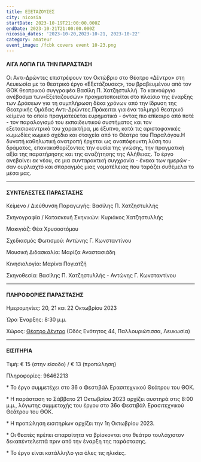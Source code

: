 ```yaml
---
title: ΕΞΕΤΑΖΟΥΣΕΣ
city: nicosia
startDate: 2023-10-19T21:00:00.000Z
endDate: 2023-10-21T21:00:00.000Z
nicosia_dates: '2023-10-20,2023-10-21, 2023-10-22'
category: amateur
event_image: /fcbk covers event 10-23.png
---
```


#### ΛΙΓΑ ΛΟΓΙΑ ΓΙΑ ΤΗΝ ΠΑΡΑΣΤΑΣΗ

Οι Αντι-Δρώντες επιστρέφουν τον Οκτώβριο στο Θέατρο «Δέντρο» στη Λευκωσία με το θεατρικό έργο «Εξετάζουσες», του βραβευμένου από τον ΘΟΚ θεατρικού	συγγραφέα	Βασίλη Π. Χατζηστυλλή.	Το καινούργιο	ανέβασμα	των«Εξεταζουσών» πραγματοποιείται στο πλαίσιο της έναρξης των Δράσεων για τη συμπλήρωση δέκα χρόνων από την ίδρυση της Θεατρικής Ομάδας Αντι-Δρώντες.Πρόκειται για ένα	τολμηρό	θεατρικό	κείμενο το	οποίο πραγματεύεται ευρηματικά - όντας πιο επίκαιρο από ποτέ - τον παραλογισμό του εκπαιδευτικού συστήματος	και τον εξετασιοκεντρικό	του χαρακτήρα,	με έξυπνο, κατά τις αριστοφανικές	κωμωδίες	κωμικό σχέδιο και στοιχεία	από το Θέατρο του Παραλόγου.Η δυνατή καθηλωτική	ανατροπή	έρχεται ως αναπόφευκτη	λύση του δράματος, επανακαθορίζοντας την ουσία της γνώσης, την πραγματική αξία της παρατήρησης και της αναζήτησης της Αλήθειας. Το έργο ανεβαίνει εκ νέου, σε μια συνταρακτική συγχρονία - ένεκα των ημερών - σαν ουρλιαχτό και σπαραγμός μιας νομοτέλειας που ταράζει συθέμελα το μέσα μας.

***

#### ΣΥΝΤΕΛΕΣΤΕΣ ΠΑΡΑΣΤΑΣΗΣ

Κείμενο / Διεύθυνση Παραγωγής:	Βασίλης Π. Χατζηστυλλής

Σκηνογραφία / Κατασκευή Σκηνικών:	Κυριάκος Χατζηστυλλής

Μακιγιάζ:	Θέα Χρυσοστόμου

Σχεδιασμός Φωτισμού:	Αντώνης Γ. Κωνσταντίνου

Μουσική Διδασκαλία:	Μαρίζα Αναστασιάδη

Κινησιολογία:	Μαρίνα Πογιατζή

Σκηνοθεσία:	Βασίλης Π. Χατζηστυλλής - Αντώνης Γ. Κωνσταντίνου

***

#### ΠΛΗΡΟΦΟΡΙΕΣ ΠΑΡΑΣΤΑΣΗΣ

Ημερομηνίες: 20, 21 και 22 Οκτωβρίου 2023

Ώρα Έναρξης:	8:30 μ.μ.

Χώρος: [Θέατρο Δέντρο](https://www.google.gr/maps/place/%CE%98%CE%AD%CE%B1%CF%84%CF%81%CE%BF+%CE%94%CE%AD%CE%BD%CF%84%CF%81%CE%BF/@35.1778146,33.3889681,17z/data=!3m1!4b1!4m6!3m5!1s0x14de170b08c2c23f:0x17cd0ebf63c7196d!8m2!3d35.1778102!4d33.391543!16s%2Fg%2F11c1njb_bp?hl=el\&entry=ttu) (Οδός Ενότητος 44, Παλλουριώτισσα, Λευκωσία)

***

#### ΕΙΣΙΤΗΡΙΑ

Τιμή:	€ 15 (στην είσοδο) /	€ 13 (προπώληση)

Πληροφορίες:	96462213

\* Το έργο συμμετέχει στο 36	ο Φεστιβάλ Ερασιτεχνικού Θεάτρου του ΘΟΚ.

\* Η παράσταση το Σάββατο 21 Οκτωβρίου 2023 αρχίζει αυστηρά στις 8:00 μ.μ., λόγωτης συμμετοχής του έργου στο 36ο Φεστιβάλ Ερασιτεχνικού Θεάτρου του ΘΟΚ.

\* Η προπώληση εισιτηρίων αρχίζει την 1η Οκτωβρίου 2023.

\* Οι θεατές πρέπει απαραίτητα να βρίσκονται στο θεάτρο τουλάχιστον δεκαπέντελεπτά πριν από την έναρξη της παράστασης.

\* Το έργο είναι κατάλληλο για όλες τις ηλικίες.
